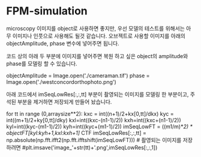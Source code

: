 # FPM-simulation

microscopy 이미지를 object로 사용하면 좋지만, 우선 모델의 테스트를 위해서는 아무 이미지나 인풋으로 사용해도 될것 같습니다.
오브젝트로 사용할 이미지를 아래의 objectAmplitude, phase 변수에 넣어주면 됩니다. 

코드 상의 아래 두 부분에 이미지를 넣어주면 복원 하고 싶은 object의 amplitude와 phase를 모델링 할 수 있습니다. 


objectAmplitude = Image.open('./cameraman.tif')
phase = Image.open('./westconcordorthophoto.png')

아래 코드에서 imSeqLowRes[:,:,tt] 부분이 촬영되는 이미지를 모델링 한 부분이고, 주석된 부분을 제거하면 저장되게 만들어 놨습니다.


for tt in range (0,arraysize**2):
    kxc = int((n+1)/2+kx[0,tt]/dkx)
    kyc = int((m+1)/2+ky[0,tt]/dky)
    kxl=int((kxc-(n1-1)/2))
    kxh=int((kxc+(n1-1)/2))
    kyl=int((kyc-(m1-1)/2))
    kyh=int((kyc+(m1-1)/2))
    imSeqLowFT = ((m1/m)**2) * objectFT[kyl:kyh+1,kxl:kxh+1]* CTF
    imSeqLowRes[:,:,tt] = np.absolute(np.fft.ifft2(np.fft.ifftshift(imSeqLowFT)))
    # 촬영되는 이미지를 저장하려면
    #plt.imsave('image_'+str(tt)+'.png',imSeqLowRes[:,:,1])


